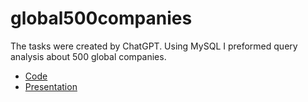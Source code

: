 # global500companies
The tasks were created by ChatGPT.
Using MySQL I preformed query analysis about 500 global companies.

* [Code]()
* [Presentation]()
